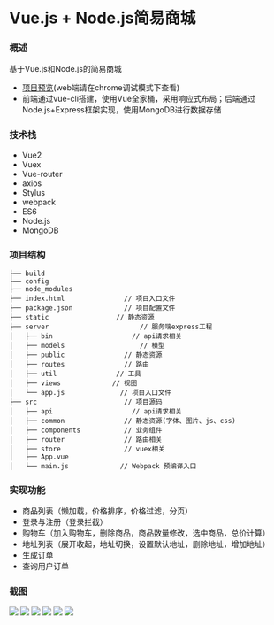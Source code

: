 # Vue.js + Node.js简易商城

### 概述
基于Vue.js和Node.js的简易商城
- [项目预览]()(web端请在chrome调试模式下查看)
- 前端通过vue-cli搭建，使用Vue全家桶，采用响应式布局；后端通过Node.js+Express框架实现，使用MongoDB进行数据存储

### 技术栈
- Vue2
- Vuex
- Vue-router
- axios
- Stylus
- webpack
- ES6
- Node.js
- MongoDB

### 项目结构
```
├── build
├── config           		
├── node_modules
├── index.html          	 // 项目入口文件
├── package.json      		 // 项目配置文件
├── static                 // 静态资源
├── server                		 // 服务端express工程
│   ├── bin       			   // api请求相关
│   ├── models      			 // 模型
│   ├── public          	 // 静态资源
│   ├── routes               // 路由
│   ├── util               // 工具
│   ├── views     		  // 视图
│   └── app.js       	    // 项目入口文件
├── src                		 // 项目源码
│   ├── api       			   // api请求相关
│   ├── common          	 // 静态资源(字体、图片、js、css)
│   ├── components     		 // 业务组件
│   ├── router     		     // 路由相关
│   ├── store       	     // vuex相关
│   ├── App.vue         	
│   └── main.js       	    // Webpack 预编译入口
```

### 实现功能
- 商品列表（懒加载，价格排序，价格过滤，分页）
- 登录与注册（登录拦截）
- 购物车（加入购物车，删除商品，商品数量修改，选中商品，总价计算）
- 地址列表（展开收起，地址切换，设置默认地址，删除地址，增加地址）
- 生成订单
- 查询用户订单

### 截图
<img src="https://github.com/mjyplusone/mall_vue/blob/master/static/1.gif" />
<img src="https://github.com/mjyplusone/mall_vue/blob/master/static/2.gif"/>
<img src="https://github.com/mjyplusone/mall_vue/blob/master/static/3.gif"/>
<img src="https://github.com/mjyplusone/mall_vue/blob/master/static/4.gif"/>
<img src="https://github.com/mjyplusone/mall_vue/blob/master/static/5.gif"/>
<img src="https://github.com/mjyplusone/mall_vue/blob/master/static/6.gif"/>